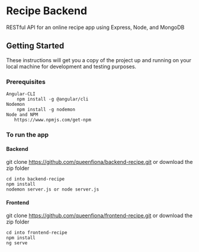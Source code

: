    # Recipe Backend

RESTful API for an online recipe app using Express, Node, and MongoDB

## Getting Started

These instructions will get you a copy of the project up and running on your local machine for development and testing purposes. 
### Prerequisites


```
Angular-CLI
    npm install -g @angular/cli
Nodemon
    npm install -g nodemon
Node and NPM
   https://www.npmjs.com/get-npm
```

### To run the app

#### Backend
 git clone  https://github.com/queenfiona/backend-recipe.git  or download the zip folder

```
cd into backend-recipe
npm install
nodemon server.js or node server.js
```

#### Frontend
git clone https://github.com/queenfiona/frontend-recipe.git or download the zip folder
```
cd into frontend-recipe
npm install
ng serve
```
